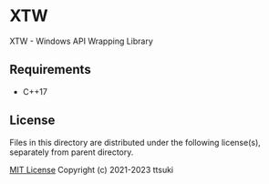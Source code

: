 # XTW

XTW - Windows API Wrapping Library

## Requirements
  - C++17

## License

Files in this directory are distributed under the following license(s), separately from parent directory.

[MIT License](LICENSE.MIT.md) Copyright (c) 2021-2023 ttsuki  

